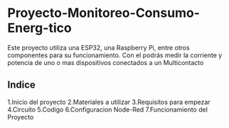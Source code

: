 # Proyecto-Monitoreo-Consumo-Energ-tico
Este proyecto utiliza una ESP32, una Raspberry Pi, entre otros componentes para su funcionamiento. Con el podrás medir la corriente y potencia de uno o mas dispositivos conectados a un Multicontacto
## Indice
1.Inicio del proyecto
2.Materiales a utilizar
3.Requisitos para empezar
4.Circuito
5.Codigo
6.Configuracion Node-Red
7.Funcionamiento del Proyecto
